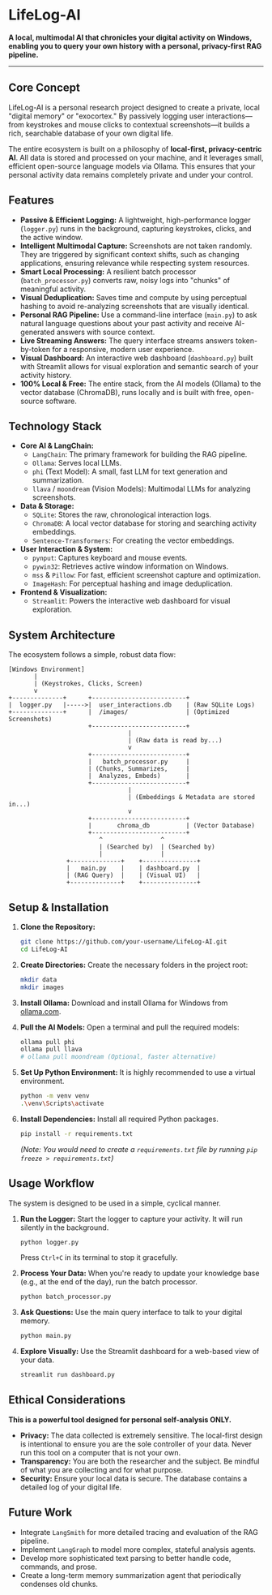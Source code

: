 
# LifeLog-AI

**A local, multimodal AI that chronicles your digital activity on Windows, enabling you to query your own history with a personal, privacy-first RAG pipeline.**

---

## Core Concept

LifeLog-AI is a personal research project designed to create a private, local "digital memory" or "exocortex." By passively logging user interactions—from keystrokes and mouse clicks to contextual screenshots—it builds a rich, searchable database of your own digital life.

The entire ecosystem is built on a philosophy of **local-first, privacy-centric AI**. All data is stored and processed on your machine, and it leverages small, efficient open-source language models via Ollama. This ensures that your personal activity data remains completely private and under your control.

## Features

-   **Passive & Efficient Logging:** A lightweight, high-performance logger (`logger.py`) runs in the background, capturing keystrokes, clicks, and the active window.
-   **Intelligent Multimodal Capture:** Screenshots are not taken randomly. They are triggered by significant context shifts, such as changing applications, ensuring relevance while respecting system resources.
-   **Smart Local Processing:** A resilient batch processor (`batch_processor.py`) converts raw, noisy logs into "chunks" of meaningful activity.
-   **Visual Deduplication:** Saves time and compute by using perceptual hashing to avoid re-analyzing screenshots that are visually identical.
-   **Personal RAG Pipeline:** Use a command-line interface (`main.py`) to ask natural language questions about your past activity and receive AI-generated answers with source context.
-   **Live Streaming Answers:** The query interface streams answers token-by-token for a responsive, modern user experience.
-   **Visual Dashboard:** An interactive web dashboard (`dashboard.py`) built with Streamlit allows for visual exploration and semantic search of your activity history.
-   **100% Local & Free:** The entire stack, from the AI models (Ollama) to the vector database (ChromaDB), runs locally and is built with free, open-source software.

## Technology Stack

-   **Core AI & LangChain:**
    -   `LangChain`: The primary framework for building the RAG pipeline.
    -   `Ollama`: Serves local LLMs.
    -   `phi` (Text Model): A small, fast LLM for text generation and summarization.
    -   `llava` / `moondream` (Vision Models): Multimodal LLMs for analyzing screenshots.
-   **Data & Storage:**
    -   `SQLite`: Stores the raw, chronological interaction logs.
    -   `ChromaDB`: A local vector database for storing and searching activity embeddings.
    -   `Sentence-Transformers`: For creating the vector embeddings.
-   **User Interaction & System:**
    -   `pynput`: Captures keyboard and mouse events.
    -   `pywin32`: Retrieves active window information on Windows.
    -   `mss` & `Pillow`: For fast, efficient screenshot capture and optimization.
    -   `ImageHash`: For perceptual hashing and image deduplication.
-   **Frontend & Visualization:**
    -   `Streamlit`: Powers the interactive web dashboard for visual exploration.

## System Architecture

The ecosystem follows a simple, robust data flow:

```
[Windows Environment]
       |
       | (Keystrokes, Clicks, Screen)
       v
+--------------+      +--------------------------+
|  logger.py   |----->|  user_interactions.db    | (Raw SQLite Logs)
+--------------+      |  /images/                | (Optimized Screenshots)
                      +--------------------------+
                                 |
                                 | (Raw data is read by...)
                                 v
                      +--------------------------+
                      |   batch_processor.py     |
                      | (Chunks, Summarizes,     |
                      |  Analyzes, Embeds)       |
                      +--------------------------+
                                 |
                                 | (Embeddings & Metadata are stored in...)
                                 v
                      +--------------------------+
                      |       chroma_db          | (Vector Database)
                      +--------------------------+
                         ^                ^
                         | (Searched by)  | (Searched by)
                         |                |
                +--------------+    +---------------+
                |   main.py    |    | dashboard.py  |
                | (RAG Query)  |    | (Visual UI)   |
                +--------------+    +---------------+
```

## Setup & Installation

1.  **Clone the Repository:**
    ```bash
    git clone https://github.com/your-username/LifeLog-AI.git
    cd LifeLog-AI
    ```

2.  **Create Directories:**
    Create the necessary folders in the project root:
    ```bash
    mkdir data
    mkdir images
    ```

3.  **Install Ollama:**
    Download and install Ollama for Windows from [ollama.com](https://ollama.com/download).

4.  **Pull the AI Models:**
    Open a terminal and pull the required models:
    ```bash
    ollama pull phi
    ollama pull llava
    # ollama pull moondream (Optional, faster alternative)
    ```

5.  **Set Up Python Environment:**
    It is highly recommended to use a virtual environment.
    ```bash
    python -m venv venv
    .\venv\Scripts\activate
    ```

6.  **Install Dependencies:**
    Install all required Python packages.
    ```bash
    pip install -r requirements.txt
    ```
    *(Note: You would need to create a `requirements.txt` file by running `pip freeze > requirements.txt`)*

## Usage Workflow

The system is designed to be used in a simple, cyclical manner.

1.  **Run the Logger:** Start the logger to capture your activity. It will run silently in the background.
    ```bash
    python logger.py
    ```
    Press `Ctrl+C` in its terminal to stop it gracefully.

2.  **Process Your Data:** When you're ready to update your knowledge base (e.g., at the end of the day), run the batch processor.
    ```bash
    python batch_processor.py
    ```

3.  **Ask Questions:** Use the main query interface to talk to your digital memory.
    ```bash
    python main.py
    ```

4.  **Explore Visually:** Use the Streamlit dashboard for a web-based view of your data.
    ```bash
    streamlit run dashboard.py
    ```

## Ethical Considerations

**This is a powerful tool designed for personal self-analysis ONLY.**
-   **Privacy:** The data collected is extremely sensitive. The local-first design is intentional to ensure you are the sole controller of your data. Never run this tool on a computer that is not your own.
-   **Transparency:** You are both the researcher and the subject. Be mindful of what you are collecting and for what purpose.
-   **Security:** Ensure your local data is secure. The database contains a detailed log of your digital life.

## Future Work

-   Integrate `LangSmith` for more detailed tracing and evaluation of the RAG pipeline.
-   Implement `LangGraph` to model more complex, stateful analysis agents.
-   Develop more sophisticated text parsing to better handle code, commands, and prose.
-   Create a long-term memory summarization agent that periodically condenses old chunks.

